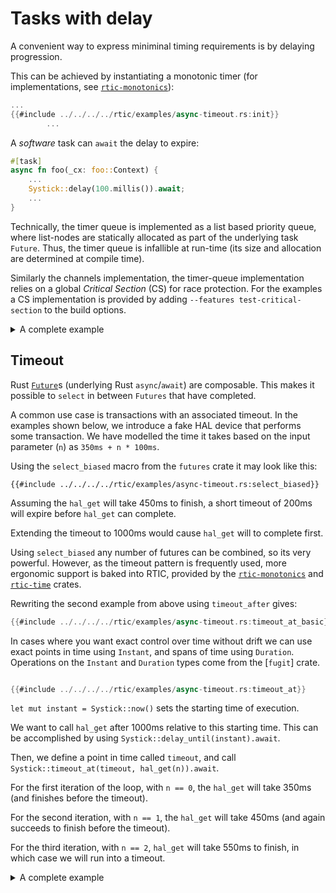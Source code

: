 # Tasks with delay

A convenient way to express miniminal timing requirements is by delaying progression. 

This can be achieved by instantiating a monotonic timer (for implementations, see [`rtic-monotonics`]):

[`rtic-monotonics`]: https://github.com/rtic-rs/rtic/tree/master/rtic-monotonics
[`rtic-time`]: https://github.com/rtic-rs/rtic/tree/master/rtic-time

``` rust
...
{{#include ../../../../rtic/examples/async-timeout.rs:init}}
        ...
```

A *software* task can `await` the delay to expire:

``` rust
#[task]
async fn foo(_cx: foo::Context) {
    ...
    Systick::delay(100.millis()).await;
    ...
}

```

<!-- TODO: move technical explanation to internals -->

Technically, the timer queue is implemented as a list based priority queue, where list-nodes are statically allocated as part of the underlying task `Future`. Thus, the timer queue is infallible at run-time (its size and allocation are determined at compile time).

Similarly the channels implementation, the timer-queue implementation relies on a global *Critical Section* (CS) for race protection. For the examples a CS implementation is provided by adding `--features test-critical-section` to the build options.

<details>
<summary>A complete example</summary>

``` rust
{{#include ../../../../rtic/examples/async-delay.rs}}
```

``` console
$ cargo run --target thumbv7m-none-eabi --example async-delay --features test-critical-section 
```

``` console
{{#include ../../../../rtic/ci/expected/async-delay.run}}
```

</details>

## Timeout

Rust [`Future`]s (underlying Rust `async`/`await`) are composable. This makes it possible to `select` in between `Futures` that have completed.

[`Future`]: https://doc.rust-lang.org/std/future/trait.Future.html

A common use case is transactions with an associated timeout. In the examples shown below, we introduce a fake HAL device that performs some transaction. We have modelled the time it takes based on the input parameter (`n`) as `350ms + n * 100ms`. 

Using the `select_biased` macro from the `futures` crate it may look like this:

``` rust,noplayground
{{#include ../../../../rtic/examples/async-timeout.rs:select_biased}}
```

Assuming the `hal_get` will take 450ms to finish, a short timeout of 200ms will expire before `hal_get` can complete.

Extending the timeout to 1000ms would cause `hal_get` will to complete first.

Using `select_biased` any number of futures can be combined, so its very powerful. However, as the timeout pattern is frequently used, more ergonomic support is baked into RTIC, provided by the [`rtic-monotonics`] and [`rtic-time`] crates. 

Rewriting the second example from above using `timeout_after` gives:

``` rust
{{#include ../../../../rtic/examples/async-timeout.rs:timeout_at_basic}}
```

In cases where you want exact control over time without drift we can use exact points in time using `Instant`, and spans of time using `Duration`. Operations on the `Instant` and `Duration` types come from the [`fugit`] crate.

[fugit]: https://crates.io/crates/fugit

``` rust

{{#include ../../../../rtic/examples/async-timeout.rs:timeout_at}}

```

`let mut instant = Systick::now()` sets the starting time of execution. 

We want to call `hal_get` after 1000ms relative to this starting time. This can be accomplished by using `Systick::delay_until(instant).await`. 

Then, we define a point in time called `timeout`, and call `Systick::timeout_at(timeout, hal_get(n)).await`. 

For the first iteration of the loop, with `n == 0`, the `hal_get` will take 350ms (and finishes before the timeout). 

For the second iteration, with `n == 1`, the `hal_get` will take 450ms (and again succeeds to finish before the timeout).  

For the third iteration, with `n == 2`, `hal_get` will take 550ms to finish, in which case we will run into a timeout.

<details>
<summary>A complete example</summary>

``` rust
{{#include ../../../../rtic/examples/async-timeout.rs}}
```

``` console
$ cargo run --target thumbv7m-none-eabi --example async-timeout --features test-critical-section 
```

``` console
{{#include ../../../../rtic/ci/expected/async-timeout.run}}
```
</details>
